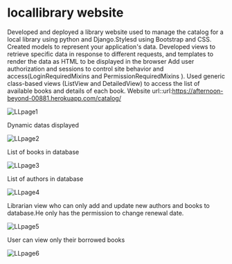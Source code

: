 # locallibrary website
Developed and deployed a library website used to manage the catalog for a local library using python and Django.Stylesd using Bootstrap and  CSS.
Created models to represent your application's data.
Developed views to retrieve specific data in response to different requests, and templates to render the data as HTML to be displayed in the browser
Add user authorization and sessions to control site behavior and access(LoginRequiredMixins and PermissionRequiredMixins ).
Used generic class-based views (ListView and DetailedView) to access the list of available books and details of each book.
Website url::url:https://afternoon-beyond-00881.herokuapp.com/catalog/



 
![LLpage1](https://user-images.githubusercontent.com/32553276/177054952-f2968755-2992-48de-acfc-727b0f4c074e.png)

Dynamic datas displayed 

![LLpage2](https://user-images.githubusercontent.com/32553276/177054964-edf7e433-4cb8-4b70-9406-70313e25ca5d.png)

List of books in database

![LLpage3](https://user-images.githubusercontent.com/32553276/177054959-d392f166-4edf-43fd-9c96-405fe8b00e5a.png)

List of authors in database

![LLpage4](https://user-images.githubusercontent.com/32553276/177054960-cb29c96a-ce4e-405d-a0ed-85f069de1bac.png)

Librarian view who can only add and update new authors and books to database.He only has the permission to change renewal date.

![LLpage5](https://user-images.githubusercontent.com/32553276/177054961-da9a4b68-6183-4719-aa44-29065ede8094.png)

User can view only their borrowed books

![LLpage6](https://user-images.githubusercontent.com/32553276/177054963-61f63066-658d-4220-a670-1178deb28ad4.png)



